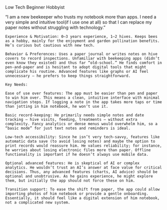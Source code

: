 Low Tech Beginner Hobbyist

“I am a new beekeeper who trusts my notebook more than apps. I need a very simple and intuitive tool(if I use one at all) so that I can replace my paper notes without struggling with technology.”

    Experience & Motivation: 0–3 years experience, 1–2 hives. Keeps bees as a hobby, mainly for the enjoyment and garden pollination benefits. He’s curious but cautious with new tech.

    Behavior & Preferences: Uses a paper journal or writes notes on hive covers to record inspections. Unfamiliar with beekeeping apps (didn’t even know they existed) and thus far “old-school.” He finds comfort in pen-and-paper and is hesitant to adopt digital tools that might complicate his routine. Advanced features like graphs or AI feel unnecessary – he prefers to keep things straightforward.

    Key Needs:

    Ease of use over features: The app must be easier than pen and paper to win him over. This means a clean, intuitive interface with minimal navigation steps. If logging a note in the app takes more taps or time than jotting in him notebook, he won’t use it.

    Basic record-keeping: He primarily needs simple notes and date tracking – hive visits, feeding, treatments – without extra complexity. Fancy analytics or dense menus would overwhelm him, so a “basic mode” for just text notes and reminders is ideal.

    Low-tech accessibility: Since he isn’t very tech-savvy, features like automatic data save (to avoid losing notes) and maybe the option to print records would reassure him. He values reliability; for instance, he worries about losing electronic files more than paper. Offline functionality is important if he doesn’t always use mobile data.

    Optional advanced features: He is skeptical of AI or complex analytics. He wouldn’t trust an AI’s answer at face value for critical decisions. Thus, any advanced features (charts, AI advice) should be optional and unobtrusive. As he gains experience, he might explore them, but initially the app should not force these on him.

    Transition support: To ease the shift from paper, the app could allow importing photos of him notebook or provide a gentle onboarding. Essentially, it should feel like a digital extension of him notebook, not a complicated new system.